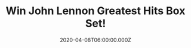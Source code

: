 ---
campaign-uuid: "c-db6b76f6-0ae3-4485-aa60-0f0e6d6283cd"
type: "Competition"
category: "Music"
date: "2020-04-08T06:00:00.000Z"
end-date: "2020-06-08T23:59:00.000Z"
disable-form: false
is_promoted: true
has_entry_page: true
title: "Win John Lennon Greatest Hits Box Set!"
competition-description: "<p>Greatest Hits 1970-2002 is the first attempt to consolidate\
  \ all of Sir Elton's hit singles, from three different labels, in one collection\
  \ and we want to give it away to one lucky NME AAA member. \"Your Song\", \"Sorry\
  \ Seems To Be the Hardest Word\", \"I'm Still Standing\" and many more songs for\
  \ you to enjoy.</p>\n<p>Click below for a chance to add it to your collection.</p>\n"
hero-header: "Win John Lennon Greatest Hits Box Set!"
terms-confirmation: "N/A"
banner-img: "https://assets.expresslyapp.com/asset-d8263820-f234-4963-a426-1d31b4f5dd1a.jpg"
logo-left-href: "aaa.nme.com"
logo-left-image: "https://assets.expresslyapp.com/asset-92eb0398-1825-485f-986a-00db847ee801.jpg"
logo-left-title: "NME AAA"
bg-image-hero: "https://assets.expresslyapp.com/asset-5ef7bf69-b011-4147-a155-858cf3569d71.jpg"
bg-image-first: "https://assets.expresslyapp.com/asset-a3b502e3-2bb2-4ceb-86ef-0180c964805d.jpg"
section1-content: "<p>Greatest Hits 1970-2002 is the first attempt to consolidate\
  \ all of Sir Elton's hit singles, from three different labels, in one collection.\
  \ It once would've required at least four different CDs to own the best stuff here.\
  \ Popular wisdom dictates that the legendary performer was at his best in the early\
  \ to mid-1970s, and the incredible string of singles that ran from 1970's \"Your\
  \ Song\" through 1977's \"Sorry Seems To Be the Hardest Word\" remains mightily\
  \ impressive. But in retrospect, as presented here, 1980s hits such as \"I'm Still\
  \ Standing\" and \"Sad Songs\" add much to an already amazing legacy.</p>\n<p>Three\
  \ Disney tunes, the lush \"The One\", and two from Songs from the West Coast, which\
  \ was hailed as a return to those golden days, represent the later years.</p>\n"
entry-title: "Win John Lennon Greatest Hits Box Set!"
entry-content: "<p>Enter the draw to win John Lennon Greatest Hits Box Set by completing\
  \ the form below before 23:59 on the 8th of May 2020.</p>\n"
has-winner: false
prize-description: "John Lennon Greatest Hits Box Set!"
special-conditions: "Multiple entries are allowed up to one every day."
country-restrictions:
- "GB"
---